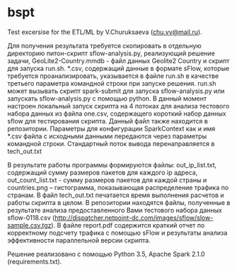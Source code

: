 # bspt
Test excersise for the ETL/ML by V.Churuksaeva (chu.vv@mail.ru).


Для получения результата требуется скопировать в отдельную директорию питон-скрипт sflow-analysis.py, реализующий решение задачи, GeoLite2-Country.mmdb - файл данных Geolite2 Country и скрипт для запуска run.sh. *.csv, содержащий данные в формате sFlow, которые требуется проанализировать, указывается в файле run.sh в качестве третьего параметра командной строки при запуске решения. 
run.sh может вызывать скрипт spark-submit для запуска sflow-analysis.py или запускать sflow-analysis.py с помощью python. 
В данный момент настроен локальный запуск скрипта на 4 потоках для анализа тестового набора данных из файла one.csv, содержащего короткий набор данных sflow для тестирования скрипта. Данный файл также находится в репозитории.
Параметры для конфигурации SparkContext как и имя *.csv файла с исходными данными передаются через параметры командной строки. Стандартный поток вывода перенаправляется в tech_out.txt

В результате работы программы формируются файлы:
out_ip_list.txt, содержащий сумму размеров пакетов для каждого ip адреса,
out_count_list.txt - сумму размеров пакетов для каждой страны и
countries.png – гистограмма, показывающая распределение трафика по странам.
В файл tech_out.txt печатается время выполнения расчетов и работы скрипта в целом. 
В репозитории находятся файлы, полученные в результате анализа предоставленного Вами тестового набора данных sflow-0118.csv (http://dispatcher.netpoint-dc.com/images/sflow/slow-sample.csv.tgz).
В файле report.pdf содержится краткий отчет по корректному подсчету трафика с помощью sFlow и результаты анализа эффективности параллельной версии скрипта.

Решение реализовано с помощью Python 3.5, Apache Spark 2.1.0 (requirements.txt).

